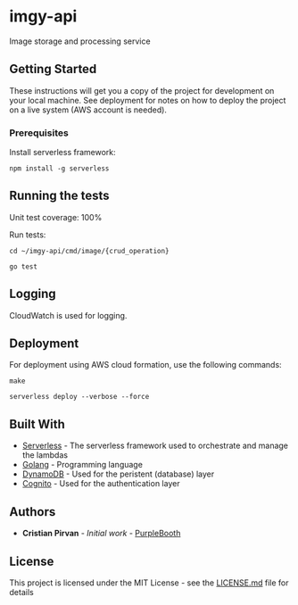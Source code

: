 # imgy-api

Image storage and processing service

## Getting Started

These instructions will get you a copy of the project for development on your local machine. See deployment for notes on how to deploy the project on a live system (AWS account is needed). 

### Prerequisites

Install serverless framework:

```
npm install -g serverless
```

## Running the tests

Unit test coverage: 100%

Run tests:

```
cd ~/imgy-api/cmd/image/{crud_operation}

go test
```

## Logging

CloudWatch is used for logging.

## Deployment

For deployment using AWS cloud formation, use the following commands:

```
make

serverless deploy --verbose --force
```

## Built With

* [Serverless](https://serverless.com/framework/docs/) - The serverless framework used to orchestrate and manage the lambdas
* [Golang](https://golang.org/doc/) - Programming language
* [DynamoDB](https://aws.amazon.com/documentation/dynamodb/) - Used for the peristent (database) layer
* [Cognito](https://aws.amazon.com/documentation/cognito/) - Used for the authentication layer 

## Authors

* **Cristian Pirvan** - *Initial work* - [PurpleBooth](https://github.com/PurpleBooth)


## License

This project is licensed under the MIT License - see the [LICENSE.md](LICENSE.md) file for details

